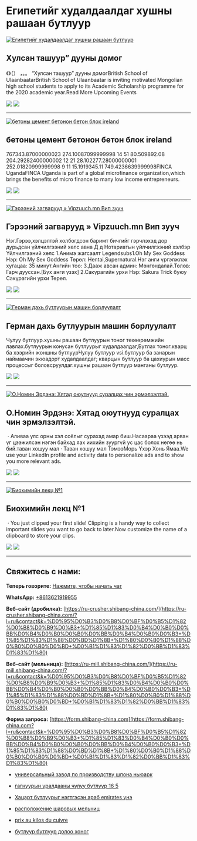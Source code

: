 # Египетийг худалдаалдаг хушны рашаан бутлуур

<a href="https://swt.shibang-china.com/?l=ru&img&k=%D0%95%D0%B3%D0%B8%D0%BF%D0%B5%D1%82%D0%B8%D0%B9%D0%B3+%D1%85%D1%83%D0%B4%D0%B0%D0%BB%D0%B4%D0%B0%D0%B0%D0%BB%D0%B4%D0%B0%D0%B3+%D1%85%D1%83%D1%88%D0%BD%D1%8B+%D1%80%D0%B0%D1%88%D0%B0%D0%B0%D0%BD+%D0%B1%D1%83%D1%82%D0%BB%D1%83%D1%83%D1%80" target="_blank">![Египетийг худалдаалдаг хушны рашаан бутлуур](http://static.shibang-china.com/all-800x300/716.jpg)</a>

## Хулсан ташуур” дууны домог
《》（） ，。。 “Хулсан ташуур” дууны домогBritish School of UlaanbaatarBritish School of Ulaanbaatar is inviting motivated Mongolian high school students to apply to its Academic Scholarship programme for the 2020 academic year.Read More Upcoming Events


<a href="https://whatsapp.shibangsoft.com/WhatsApp.php" target="_blank" title="WhatsApp">![](http://static.shibang-china.com/icon/whatsapp.png)</a> <a href="https://swt.shibang-china.com/?l=ru&icon&k=%D0%95%D0%B3%D0%B8%D0%BF%D0%B5%D1%82%D0%B8%D0%B9%D0%B3+%D1%85%D1%83%D0%B4%D0%B0%D0%BB%D0%B4%D0%B0%D0%B0%D0%BB%D0%B4%D0%B0%D0%B3+%D1%85%D1%83%D1%88%D0%BD%D1%8B+%D1%80%D0%B0%D1%88%D0%B0%D0%B0%D0%BD+%D0%B1%D1%83%D1%82%D0%BB%D1%83%D1%83%D1%80" target="_blank">![](http://static.shibang-china.com/icon/chat-ru.png)</a>

---

<a href="https://swt.shibang-china.com/?l=ru&img&k=%D0%95%D0%B3%D0%B8%D0%BF%D0%B5%D1%82%D0%B8%D0%B9%D0%B3+%D1%85%D1%83%D0%B4%D0%B0%D0%BB%D0%B4%D0%B0%D0%B0%D0%BB%D0%B4%D0%B0%D0%B3+%D1%85%D1%83%D1%88%D0%BD%D1%8B+%D1%80%D0%B0%D1%88%D0%B0%D0%B0%D0%BD+%D0%B1%D1%83%D1%82%D0%BB%D1%83%D1%83%D1%80" target="_blank">![бетоны цемент бетонон бетон блок ireland](http://static.shibang-china.com/all-800x300/387.jpg)</a>

## бетоны цемент бетонон бетон блок ireland
767343.87000000023 274.10087099999998 14 51 80.509892.08 204.29282400000002 12 21 28.102277.28000000001 252.01820999999998 9 11 15.1919345.11 749.4236639999998FINCA UgandaFINCA Uganda is part of a global microfinance organization,which brings the benefits of micro finance to many low income entrepreneurs.


<a href="https://whatsapp.shibangsoft.com/WhatsApp.php" target="_blank" title="WhatsApp">![](http://static.shibang-china.com/icon/whatsapp.png)</a> <a href="https://swt.shibang-china.com/?l=ru&icon&k=%D0%95%D0%B3%D0%B8%D0%BF%D0%B5%D1%82%D0%B8%D0%B9%D0%B3+%D1%85%D1%83%D0%B4%D0%B0%D0%BB%D0%B4%D0%B0%D0%B0%D0%BB%D0%B4%D0%B0%D0%B3+%D1%85%D1%83%D1%88%D0%BD%D1%8B+%D1%80%D0%B0%D1%88%D0%B0%D0%B0%D0%BD+%D0%B1%D1%83%D1%82%D0%BB%D1%83%D1%83%D1%80" target="_blank">![](http://static.shibang-china.com/icon/chat-ru.png)</a>

---

<a href="https://swt.shibang-china.com/?l=ru&img&k=%D0%95%D0%B3%D0%B8%D0%BF%D0%B5%D1%82%D0%B8%D0%B9%D0%B3+%D1%85%D1%83%D0%B4%D0%B0%D0%BB%D0%B4%D0%B0%D0%B0%D0%BB%D0%B4%D0%B0%D0%B3+%D1%85%D1%83%D1%88%D0%BD%D1%8B+%D1%80%D0%B0%D1%88%D0%B0%D0%B0%D0%BD+%D0%B1%D1%83%D1%82%D0%BB%D1%83%D1%83%D1%80" target="_blank">![Гэрээний загварууд &#187; Vipzuuch.mn Вип зууч](http://static.shibang-china.com/all-800x300/1315.jpg)</a>

## Гэрээний загварууд &#187; Vipzuuch.mn Вип зууч
Нэг.Гэрээ,хэлцэлтэй холбогдсон баримт бичгийг гэрчлэхэд дор дурьдсан үйлчилгээний хөлс авна Д д Нотариатын үйлчилгээний хэлбэр Үйлчилгээний хөлс 1.Анимэ жагсаалт Legendsubs1.Oh My Sex Goddess Нэр: Oh My Sex Goddess Төрөл: Hentai,Supernatural.Нэг анги үргэлжлэх хугацаа: 35 минут.Ангийн тоо: 3.Дааж авсан админ: Мөнгөндалай.Төлөв: Гарч дууссан.[Бүх анги үзэх] 2.Сакүрагийн урхи Нэр: Sakura Trick буюу Сакүрагийн урхи Төрөл.


<a href="https://whatsapp.shibangsoft.com/WhatsApp.php" target="_blank" title="WhatsApp">![](http://static.shibang-china.com/icon/whatsapp.png)</a> <a href="https://swt.shibang-china.com/?l=ru&icon&k=%D0%95%D0%B3%D0%B8%D0%BF%D0%B5%D1%82%D0%B8%D0%B9%D0%B3+%D1%85%D1%83%D0%B4%D0%B0%D0%BB%D0%B4%D0%B0%D0%B0%D0%BB%D0%B4%D0%B0%D0%B3+%D1%85%D1%83%D1%88%D0%BD%D1%8B+%D1%80%D0%B0%D1%88%D0%B0%D0%B0%D0%BD+%D0%B1%D1%83%D1%82%D0%BB%D1%83%D1%83%D1%80" target="_blank">![](http://static.shibang-china.com/icon/chat-ru.png)</a>

---

<a href="https://swt.shibang-china.com/?l=ru&img&k=%D0%95%D0%B3%D0%B8%D0%BF%D0%B5%D1%82%D0%B8%D0%B9%D0%B3+%D1%85%D1%83%D0%B4%D0%B0%D0%BB%D0%B4%D0%B0%D0%B0%D0%BB%D0%B4%D0%B0%D0%B3+%D1%85%D1%83%D1%88%D0%BD%D1%8B+%D1%80%D0%B0%D1%88%D0%B0%D0%B0%D0%BD+%D0%B1%D1%83%D1%82%D0%BB%D1%83%D1%83%D1%80" target="_blank">![Герман дахь бутлуурын машин борлуулалт](http://static.shibang-china.com/all-800x300/103.jpg)</a>

## Герман дахь бутлуурын машин борлуулалт
Чулуу бутлуур.хушны рашаан бутлуурын тоног төхөөрөмжийн лавлах.бутлуурын конусан бутлуурыг худалдаалдаг,Бутлах тоног.кварц ба хээрийн жоншны бутлуурЧулуу бутлуур vsi.бутлуур ба занарын наймаачин экюадорт худалдаалдаг; кварцын бутлуур ба цахиурын масс процессыг боловсруулдаг.хушны рашаан бутлуур манганы бутлуур.


<a href="https://whatsapp.shibangsoft.com/WhatsApp.php" target="_blank" title="WhatsApp">![](http://static.shibang-china.com/icon/whatsapp.png)</a> <a href="https://swt.shibang-china.com/?l=ru&icon&k=%D0%95%D0%B3%D0%B8%D0%BF%D0%B5%D1%82%D0%B8%D0%B9%D0%B3+%D1%85%D1%83%D0%B4%D0%B0%D0%BB%D0%B4%D0%B0%D0%B0%D0%BB%D0%B4%D0%B0%D0%B3+%D1%85%D1%83%D1%88%D0%BD%D1%8B+%D1%80%D0%B0%D1%88%D0%B0%D0%B0%D0%BD+%D0%B1%D1%83%D1%82%D0%BB%D1%83%D1%83%D1%80" target="_blank">![](http://static.shibang-china.com/icon/chat-ru.png)</a>

---

<a href="https://swt.shibang-china.com/?l=ru&img&k=%D0%95%D0%B3%D0%B8%D0%BF%D0%B5%D1%82%D0%B8%D0%B9%D0%B3+%D1%85%D1%83%D0%B4%D0%B0%D0%BB%D0%B4%D0%B0%D0%B0%D0%BB%D0%B4%D0%B0%D0%B3+%D1%85%D1%83%D1%88%D0%BD%D1%8B+%D1%80%D0%B0%D1%88%D0%B0%D0%B0%D0%BD+%D0%B1%D1%83%D1%82%D0%BB%D1%83%D1%83%D1%80" target="_blank">![О.Номин Эрдэнэ: Хятад оюутнууд суралцах чин эрмэлзэлтэй.](http://static.shibang-china.com/all-800x300/553.jpg)</a>

## О.Номин Эрдэнэ: Хятад оюутнууд суралцах чин эрмэлзэлтэй.
&nbsp;&#0183;&#32;Аливаа улс орны хэл соёлыг сурахад амар биш.Насаараа үзээд арван үг цээжилсэн нэгэн байхад яах иихийн зуургүй ус цас болох нөгөө нь бий.таван хошуу мал&nbsp;&#0183;&#32;Таван хошуу мал ТэмээМорь Үхэр Хонь Ямаа.We use your LinkedIn profile and activity data to personalize ads and to show you more relevant ads.


<a href="https://whatsapp.shibangsoft.com/WhatsApp.php" target="_blank" title="WhatsApp">![](http://static.shibang-china.com/icon/whatsapp.png)</a> <a href="https://swt.shibang-china.com/?l=ru&icon&k=%D0%95%D0%B3%D0%B8%D0%BF%D0%B5%D1%82%D0%B8%D0%B9%D0%B3+%D1%85%D1%83%D0%B4%D0%B0%D0%BB%D0%B4%D0%B0%D0%B0%D0%BB%D0%B4%D0%B0%D0%B3+%D1%85%D1%83%D1%88%D0%BD%D1%8B+%D1%80%D0%B0%D1%88%D0%B0%D0%B0%D0%BD+%D0%B1%D1%83%D1%82%D0%BB%D1%83%D1%83%D1%80" target="_blank">![](http://static.shibang-china.com/icon/chat-ru.png)</a>

---

<a href="https://swt.shibang-china.com/?l=ru&img&k=%D0%95%D0%B3%D0%B8%D0%BF%D0%B5%D1%82%D0%B8%D0%B9%D0%B3+%D1%85%D1%83%D0%B4%D0%B0%D0%BB%D0%B4%D0%B0%D0%B0%D0%BB%D0%B4%D0%B0%D0%B3+%D1%85%D1%83%D1%88%D0%BD%D1%8B+%D1%80%D0%B0%D1%88%D0%B0%D0%B0%D0%BD+%D0%B1%D1%83%D1%82%D0%BB%D1%83%D1%83%D1%80" target="_blank">![Биохимийн лекц №1](http://static.shibang-china.com/all-800x300/222.jpg)</a>

## Биохимийн лекц №1
&nbsp;&#0183;&#32;You just clipped your first slide! Clipping is a handy way to collect important slides you want to go back to later.Now customize the name of a clipboard to store your clips.

<a href="https://whatsapp.shibangsoft.com/WhatsApp.php" target="_blank" title="WhatsApp">![](http://static.shibang-china.com/icon/whatsapp.png)</a> <a href="https://swt.shibang-china.com/?l=ru&icon&k=%D0%95%D0%B3%D0%B8%D0%BF%D0%B5%D1%82%D0%B8%D0%B9%D0%B3+%D1%85%D1%83%D0%B4%D0%B0%D0%BB%D0%B4%D0%B0%D0%B0%D0%BB%D0%B4%D0%B0%D0%B3+%D1%85%D1%83%D1%88%D0%BD%D1%8B+%D1%80%D0%B0%D1%88%D0%B0%D0%B0%D0%BD+%D0%B1%D1%83%D1%82%D0%BB%D1%83%D1%83%D1%80" target="_blank">![](http://static.shibang-china.com/icon/chat-ru.png)</a>

---
## Свяжитесь с нами:

**Теперь говорите:** [Нажмите, чтобы начать чат](https://swt.shibang-china.com?l=ru&contact&k=%D0%95%D0%B3%D0%B8%D0%BF%D0%B5%D1%82%D0%B8%D0%B9%D0%B3+%D1%85%D1%83%D0%B4%D0%B0%D0%BB%D0%B4%D0%B0%D0%B0%D0%BB%D0%B4%D0%B0%D0%B3+%D1%85%D1%83%D1%88%D0%BD%D1%8B+%D1%80%D0%B0%D1%88%D0%B0%D0%B0%D0%BD+%D0%B1%D1%83%D1%82%D0%BB%D1%83%D1%83%D1%80)

**WhatsApp:**  [+8613621919955](https://whatsapp.shibangsoft.com/WhatsApp.php)

**Веб-сайт (дробилка):** [https://ru-crusher.shibang-china.com/](https://ru-crusher.shibang-china.com/?l=ru&contact&k=%D0%95%D0%B3%D0%B8%D0%BF%D0%B5%D1%82%D0%B8%D0%B9%D0%B3+%D1%85%D1%83%D0%B4%D0%B0%D0%BB%D0%B4%D0%B0%D0%B0%D0%BB%D0%B4%D0%B0%D0%B3+%D1%85%D1%83%D1%88%D0%BD%D1%8B+%D1%80%D0%B0%D1%88%D0%B0%D0%B0%D0%BD+%D0%B1%D1%83%D1%82%D0%BB%D1%83%D1%83%D1%80)

**Веб-сайт (мельница):** [https://ru-mill.shibang-china.com/](https://ru-mill.shibang-china.com/?l=ru&contact&k=%D0%95%D0%B3%D0%B8%D0%BF%D0%B5%D1%82%D0%B8%D0%B9%D0%B3+%D1%85%D1%83%D0%B4%D0%B0%D0%BB%D0%B4%D0%B0%D0%B0%D0%BB%D0%B4%D0%B0%D0%B3+%D1%85%D1%83%D1%88%D0%BD%D1%8B+%D1%80%D0%B0%D1%88%D0%B0%D0%B0%D0%BD+%D0%B1%D1%83%D1%82%D0%BB%D1%83%D1%83%D1%80)

**Форма запроса:** [https://form.shibang-china.com](https://form.shibang-china.com?l=ru&contact&k=%D0%95%D0%B3%D0%B8%D0%BF%D0%B5%D1%82%D0%B8%D0%B9%D0%B3+%D1%85%D1%83%D0%B4%D0%B0%D0%BB%D0%B4%D0%B0%D0%B0%D0%BB%D0%B4%D0%B0%D0%B3+%D1%85%D1%83%D1%88%D0%BD%D1%8B+%D1%80%D0%B0%D1%88%D0%B0%D0%B0%D0%BD+%D0%B1%D1%83%D1%82%D0%BB%D1%83%D1%83%D1%80)

* [универсальный завод по производству шпона ньюарк](../130/%D1%83%D0%BD%D0%B8%D0%B2%D0%B5%D1%80%D1%81%D0%B0%D0%BB%D1%8C%D0%BD%D1%8B%D0%B9%20%D0%B7%D0%B0%D0%B2%D0%BE%D0%B4%20%D0%BF%D0%BE%20%D0%BF%D1%80%D0%BE%D0%B8%D0%B7%D0%B2%D0%BE%D0%B4%D1%81%D1%82%D0%B2%D1%83%20%D1%88%D0%BF%D0%BE%D0%BD%D0%B0%20%D0%BD%D1%8C%D1%8E%D0%B0%D1%80%D0%BA.md)

* [гагнуурын уралдааны чулуу бутлуур 16 5](../128/%D0%B3%D0%B0%D0%B3%D0%BD%D1%83%D1%83%D1%80%D1%8B%D0%BD%20%D1%83%D1%80%D0%B0%D0%BB%D0%B4%D0%B0%D0%B0%D0%BD%D1%8B%20%D1%87%D1%83%D0%BB%D1%83%D1%83%20%D0%B1%D1%83%D1%82%D0%BB%D1%83%D1%83%D1%80%2016%205.md)

* [Хацарт бутлуурыг нэгтгэсэн араб emirates үнэ](../128/%D0%A5%D0%B0%D1%86%D0%B0%D1%80%D1%82%20%D0%B1%D1%83%D1%82%D0%BB%D1%83%D1%83%D1%80%D1%8B%D0%B3%20%D0%BD%D1%8D%D0%B3%D1%82%D0%B3%D1%8D%D1%81%D1%8D%D0%BD%20%D0%B0%D1%80%D0%B0%D0%B1%20emirates%20%D2%AF%D0%BD%D1%8D.md)

* [расположение шаровых мельниц](../126/%D1%80%D0%B0%D1%81%D0%BF%D0%BE%D0%BB%D0%BE%D0%B6%D0%B5%D0%BD%D0%B8%D0%B5%20%D1%88%D0%B0%D1%80%D0%BE%D0%B2%D1%8B%D1%85%20%D0%BC%D0%B5%D0%BB%D1%8C%D0%BD%D0%B8%D1%86.md)

* [prix au kilos du cuivre](../127/prix%20au%20kilos%20du%20cuivre.md)

* [бутлуур бутлуур долоо хоног](../128/%D0%B1%D1%83%D1%82%D0%BB%D1%83%D1%83%D1%80%20%D0%B1%D1%83%D1%82%D0%BB%D1%83%D1%83%D1%80%20%D0%B4%D0%BE%D0%BB%D0%BE%D0%BE%20%D1%85%D0%BE%D0%BD%D0%BE%D0%B3.md)